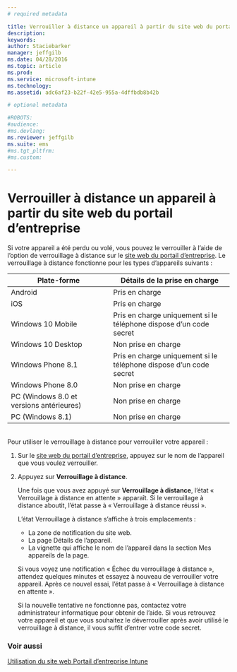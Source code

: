 ```yaml
---
# required metadata

title: Verrouiller à distance un appareil à partir du site web du portail d’entreprise | Microsoft Intune
description:
keywords:
author: Staciebarker
manager: jeffgilb
ms.date: 04/28/2016
ms.topic: article
ms.prod:
ms.service: microsoft-intune
ms.technology:
ms.assetid: adc6af23-b22f-42e5-955a-4dffbdb8b42b

# optional metadata

#ROBOTS:
#audience:
#ms.devlang:
ms.reviewer: jeffgilb
ms.suite: ems
#ms.tgt_pltfrm:
#ms.custom:

---
```



# Verrouiller à distance un appareil à partir du site web du portail d’entreprise

Si votre appareil a été perdu ou volé, vous pouvez le verrouiller à l’aide de l’option de verrouillage à distance sur le [site web du portail d’entreprise](http://portal.manage.microsoft.com). Le verrouillage à distance fonctionne pour les types d’appareils suivants :

Plate-forme  |Détails de la prise en charge  
---------|---------
Android | Pris en charge       
iOS | Pris en charge
Windows 10 Mobile | Pris en charge uniquement si le téléphone dispose d’un code secret     
Windows 10 Desktop | Non prise en charge  
Windows Phone 8.1 | Pris en charge uniquement si le téléphone dispose d’un code secret
Windows Phone 8.0 | Non prise en charge
PC (Windows 8.0 et versions antérieures) | Non prise en charge       
PC (Windows 8.1) | Non prise en charge

</br>
Pour utiliser le verrouillage à distance pour verrouiller votre appareil :

1.  Sur le [site web du portail d’entreprise](http://portal.manage.microsoft.com), appuyez sur le nom de l’appareil que vous voulez verrouiller.

2.  Appuyez sur **Verrouillage à distance**.

    Une fois que vous avez appuyé sur **Verrouillage à distance**, l’état « Verrouillage à distance en attente » apparaît.  Si le verrouillage à distance aboutit, l’état passe à « Verrouillage à distance réussi ».

    L’état Verrouillage à distance s’affiche à trois emplacements :

    * La zone de notification du site web. 
    * La page Détails de l’appareil.
    * La vignette qui affiche le nom de l’appareil dans la section Mes appareils de la page.

    Si vous voyez une notification « Échec du verrouillage à distance », attendez quelques minutes et essayez à nouveau de verrouiller votre appareil. Après ce nouvel essai, l’état passe à « Verrouillage à distance en attente ». 

    Si la nouvelle tentative ne fonctionne pas, contactez votre administrateur informatique pour obtenir de l’aide. Si vous retrouvez votre appareil et que vous souhaitez le déverrouiller après avoir utilisé le verrouillage à distance, il vous suffit d’entrer votre code secret.


### Voir aussi
[Utilisation du site web Portail d’entreprise Intune](using-the-intune-company-portal-website.md)

<!--HONumber=May16_HO3-->


